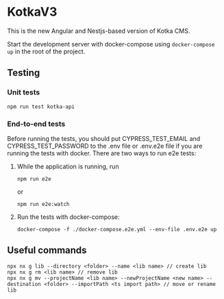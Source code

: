 # KotkaV3

This is the new Angular and Nestjs-based version of Kotka CMS.

Start the development server with docker-compose using `docker-compose up` in the root of the project.

## Testing

### Unit tests
```
npm run test kotka-api
```

### End-to-end tests

Before running the tests, you should put CYPRESS_TEST_EMAIL and CYPRESS_TEST_PASSWORD to the .env file or .env.e2e file if you are running the tests with docker. There are two ways to run e2e tests:

1. While the application is running, run
   ```
   npm run e2e
   ```
   or
   ```
   npm run e2e:watch
   ```

3. Run the tests with docker-compose:
    ```
    docker-compose -f ./docker-compose.e2e.yml --env-file .env.e2e up 
    ```

## Useful commands
```
npx nx g lib --directory <folder> --name <lib name> // create lib
npx nx g rm <lib name> // remove lib
npx nx g mv --projectName <lib name> --newProjectName <new name> --destination <folder> --importPath <ts import path> // move or rename lib
```
